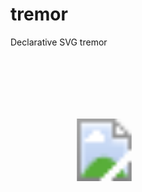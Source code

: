 tremor
======

Declarative SVG tremor
<div>
    <svg xmlns="http://www.w3.org/2000/svg" version="1.1" width="300px" height="300px">
        <image x="100" y="100" width="100" height="100" xlink:href="http://upload.wikimedia.org/wikipedia/commons/c/cb/Footnote.svg">
            <animateTransform
                begin="mouseover" end="mouseout"
                attributeName="transform" type="rotate"
                values="0 150 150;5 150 150;0 150 150"
                dur="150ms" repeatCount="indefinite"
                fill="remove"
            />
        </image>
    </svg>
</div>
